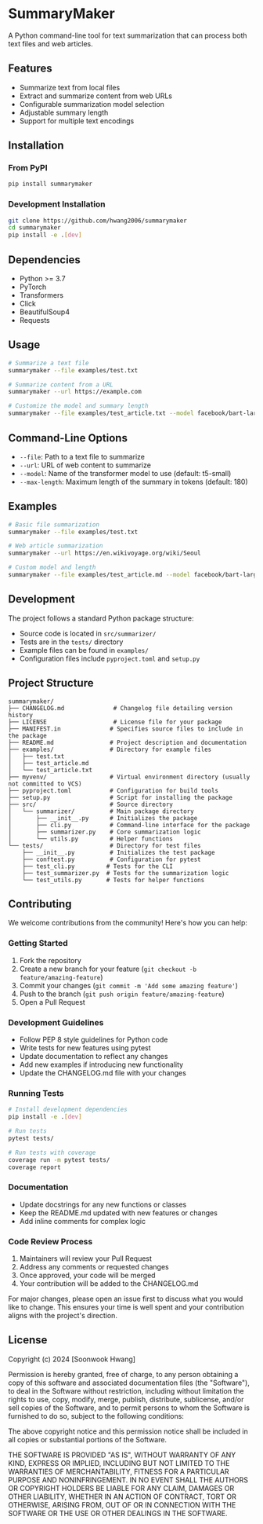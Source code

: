 # SummaryMaker

A Python command-line tool for text summarization that can process both text files and web articles.

## Features
- Summarize text from local files
- Extract and summarize content from web URLs
- Configurable summarization model selection
- Adjustable summary length
- Support for multiple text encodings

## Installation

### From PyPI
```bash
pip install summarymaker
```

### Development Installation
```bash
git clone https://github.com/hwang2006/summarymaker
cd summarymaker
pip install -e .[dev]
```

## Dependencies
- Python >= 3.7
- PyTorch
- Transformers
- Click
- BeautifulSoup4
- Requests

## Usage
```bash
# Summarize a text file
summarymaker --file examples/test.txt

# Summarize content from a URL
summarymaker --url https://example.com

# Customize the model and summary length
summarymaker --file examples/test_article.txt --model facebook/bart-large-cnn --max-length 200
```

## Command-Line Options
- `--file`: Path to a text file to summarize
- `--url`: URL of web content to summarize
- `--model`: Name of the transformer model to use (default: t5-small)
- `--max-length`: Maximum length of the summary in tokens (default: 180)

## Examples
```bash
# Basic file summarization
summarymaker --file examples/test.txt

# Web article summarization
summarymaker --url https://en.wikivoyage.org/wiki/Seoul

# Custom model and length
summarymaker --file examples/test_article.md --model facebook/bart-large-cnn --max-length 250
```

## Development
The project follows a standard Python package structure:
- Source code is located in `src/summarizer/`
- Tests are in the `tests/` directory
- Example files can be found in `examples/`
- Configuration files include `pyproject.toml` and `setup.py`

## Project Structure
```
summarymaker/
├── CHANGELOG.md              # Changelog file detailing version history
├── LICENSE                   # License file for your package
├── MANIFEST.in              # Specifies source files to include in the package
├── README.md                # Project description and documentation
├── examples/                # Directory for example files
│   ├── test.txt
│   ├── test_article.md
│   └── test_article.txt
├── myvenv/                  # Virtual environment directory (usually not committed to VCS)
├── pyproject.toml           # Configuration for build tools
├── setup.py                 # Script for installing the package
├── src/                     # Source directory
│   └── summarizer/          # Main package directory
│       ├── __init__.py      # Initializes the package
│       ├── cli.py           # Command-line interface for the package
│       ├── summarizer.py    # Core summarization logic
│       └── utils.py         # Helper functions
└── tests/                   # Directory for test files
    ├── __init__.py          # Initializes the test package
    ├── conftest.py          # Configuration for pytest
    ├── test_cli.py         # Tests for the CLI
    ├── test_summarizer.py  # Tests for the summarization logic
    └── test_utils.py       # Tests for helper functions
```

## Contributing

We welcome contributions from the community! Here's how you can help:

### Getting Started
1. Fork the repository
2. Create a new branch for your feature (`git checkout -b feature/amazing-feature`)
3. Commit your changes (`git commit -m 'Add some amazing feature'`)
4. Push to the branch (`git push origin feature/amazing-feature`)
5. Open a Pull Request

### Development Guidelines
- Follow PEP 8 style guidelines for Python code
- Write tests for new features using pytest
- Update documentation to reflect any changes
- Add new examples if introducing new functionality
- Update the CHANGELOG.md file with your changes

### Running Tests
```bash
# Install development dependencies
pip install -e .[dev]

# Run tests
pytest tests/

# Run tests with coverage
coverage run -m pytest tests/
coverage report
```

### Documentation
- Update docstrings for any new functions or classes
- Keep the README.md updated with new features or changes
- Add inline comments for complex logic

### Code Review Process
1. Maintainers will review your Pull Request
2. Address any comments or requested changes
3. Once approved, your code will be merged
4. Your contribution will be added to the CHANGELOG.md

For major changes, please open an issue first to discuss what you would like to change. This ensures your time is well spent and your contribution aligns with the project's direction.

## License
Copyright (c) 2024 [Soonwook Hwang]

Permission is hereby granted, free of charge, to any person obtaining a copy
of this software and associated documentation files (the "Software"), to deal
in the Software without restriction, including without limitation the rights
to use, copy, modify, merge, publish, distribute, sublicense, and/or sell
copies of the Software, and to permit persons to whom the Software is
furnished to do so, subject to the following conditions:

The above copyright notice and this permission notice shall be included in all
copies or substantial portions of the Software.

THE SOFTWARE IS PROVIDED "AS IS", WITHOUT WARRANTY OF ANY KIND, EXPRESS OR
IMPLIED, INCLUDING BUT NOT LIMITED TO THE WARRANTIES OF MERCHANTABILITY,
FITNESS FOR A PARTICULAR PURPOSE AND NONINFRINGEMENT. IN NO EVENT SHALL THE
AUTHORS OR COPYRIGHT HOLDERS BE LIABLE FOR ANY CLAIM, DAMAGES OR OTHER
LIABILITY, WHETHER IN AN ACTION OF CONTRACT, TORT OR OTHERWISE, ARISING FROM,
OUT OF OR IN CONNECTION WITH THE SOFTWARE OR THE USE OR OTHER DEALINGS IN THE
SOFTWARE.
